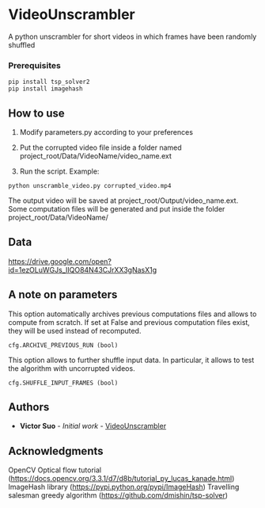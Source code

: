 # VideoUnscrambler

A python unscrambler for short videos in which frames have been randomly shuffled


### Prerequisites

```
pip install tsp_solver2
pip install imagehash
```


## How to use

1. Modify parameters.py according to your preferences

2. Put the corrupted video file inside a folder named project_root/Data/VideoName/video_name.ext

3. Run the script. Example:
```
python unscramble_video.py corrupted_video.mp4
```

The output video will be saved at project_root/Output/video_name.ext.
Some computation files will be generated and put inside the folder project_root/Data/VideoName/

## Data

https://drive.google.com/open?id=1ezOLuWGJs_IIQO84N43CJrXX3gNasX1g

## A note on parameters

This option automatically archives previous computations files and allows to compute from scratch.
If set at False and previous computation files exist, they will be used instead of recomputed.
```
cfg.ARCHIVE_PREVIOUS_RUN (bool)
```

This option allows to further shuffle input data.
In particular, it allows to test the algorithm with uncorrupted videos.
```
cfg.SHUFFLE_INPUT_FRAMES (bool)
```

## Authors

* **Victor Suo** - *Initial work* - [VideoUnscrambler](https://github.com/VictorXunS/VideoUnscrambler)


## Acknowledgments

OpenCV Optical flow tutorial (https://docs.opencv.org/3.3.1/d7/d8b/tutorial_py_lucas_kanade.html)
ImageHash library (https://pypi.python.org/pypi/ImageHash)
Travelling salesman greedy algorithm (https://github.com/dmishin/tsp-solver)
